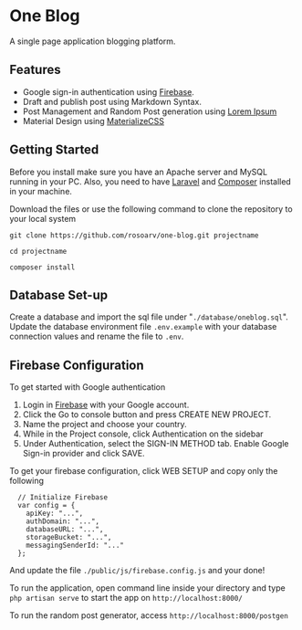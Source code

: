 # One Blog
A single page application blogging platform.

## Features
* Google sign-in authentication using [Firebase](https://firebase.google.com).
* Draft and publish post using Markdown Syntax. 
* Post Management and Random Post generation using [Lorem Ipsum](http://www.lipsum.com/)
* Material Design using [MaterializeCSS](http://materializecss.com/)



## Getting Started
Before you install make sure you have an Apache server and MySQL running in your PC. Also, you need to have [Laravel](https://laravel.com/docs/5.4) and [Composer](https://getcomposer.org/) installed in your machine.

Download the files or use the following command to clone the repository to your local system

`git clone https://github.com/rosoarv/one-blog.git projectname`

`cd projectname`

`composer install` 

## Database Set-up
Create a database and import the sql file under "`./database/oneblog.sql`".
Update the database environment file `.env.example` with your database connection values and rename the file to `.env`.

## Firebase Configuration
To get started with Google authentication

1. Login in [Firebase](https://firebase.google.com/) with your Google account.
2. Click the Go to console button and press CREATE NEW PROJECT.
3. Name the project and choose your country.
4. While in the Project console, click Authentication on the sidebar
5. Under Authentication, select the SIGN-IN METHOD tab. Enable Google Sign-in provider and click SAVE.

To get your firebase configuration, click WEB SETUP and copy only the following

`````
  // Initialize Firebase
  var config = {
    apiKey: "...",
    authDomain: "...",
    databaseURL: "...",
    storageBucket: "...",
    messagingSenderId: "..."
  };
```````
And update the file `./public/js/firebase.config.js` and your done!

To run the application, open command line inside your directory and type `php artisan serve` to start the app on `http://localhost:8000/`

To run the random post generator, access `http://localhost:8000/postgen`
